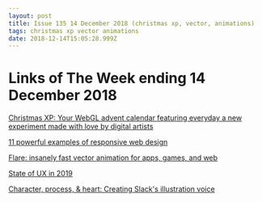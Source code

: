 ```yaml
---
layout: post
title: Issue 135 14 December 2018 (christmas xp, vector, animations)
tags: christmas xp vector animations
date: 2018-12-14T15:05:28.999Z
---
```

# Links of The Week ending 14 December 2018

<a href="https://christmasexperiments.com/" target="_blank">Christmas XP: Your WebGL advent calendar featuring everyday a new experiment made with love by digital artists</a>

<a href="https://www.invisionapp.com/inside-design/examples-responsive-web-design/" target="_blank">11 powerful examples of responsive web design</a>

<a href="https://www.2dimensions.com/" target="_blank">Flare: insanely fast vector animation for apps, games, and web</a>

<a href="https://trends.uxdesign.cc/" target="_blank">State of UX in 2019</a>

<a href="https://www.byalicelee.com/slack" target="_blank">Character, process, & heart: Creating Slack's illustration voice</a>